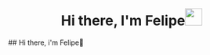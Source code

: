 <h1 align="center"><b>Hi there, I'm Felipe</b><img src="https://media.giphy.com/media/hvRJCLFzcasrR4ia7z/giphy.gif" width="35"></h1>
## Hi there, i'm Felipe👋

<!--
**felipesaavedram/felipesaavedram** is a ✨ _special_ ✨ repository because its `README.md` (this file) appears on your GitHub profile.

Here are some ideas to get you started:

- 🔭 I’m currently working on ...
- 🌱 I’m currently learning ...
- 👯 I’m looking to collaborate on ...
- 🤔 I’m looking for help with ...
- 💬 Ask me about ...
- 📫 How to reach me: ...
- 😄 Pronouns: ...
- ⚡ Fun fact: ...
-->
